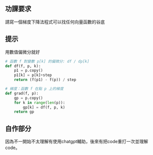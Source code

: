 ## 功課要求
請寫一個梯度下降法程式可以找任何向量函數的谷底

## 提示
用數值偏微分就好
```python
# 函數 f 對變數 p[k] 的偏微分: df / dp[k]
def df(f, p, k):
    p1 = p.copy()
    p1[k] = p[k]+step
    return (f(p1) - f(p)) / step

# 梯度：函數 f 在點 p 上的梯度
def grad(f, p):
    gp = p.copy()
    for k in range(len(p)):
        gp[k] = df(f, p, k)
    return gp
```

## 自作部分
因為不一開始不太理解有使用chatgpt輔助，後來有把code重打一次並理解code。
